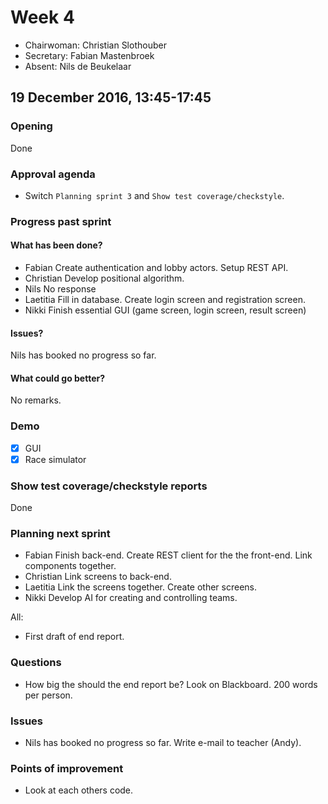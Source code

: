 # Week 4
- Chairwoman: Christian Slothouber
- Secretary: Fabian Mastenbroek
- Absent: Nils de Beukelaar

## 19 December 2016, 13:45-17:45
### Opening
Done

### Approval agenda
- Switch `Planning sprint 3` and `Show test coverage/checkstyle`.

### Progress past sprint
#### What has been done?
- Fabian
  Create authentication and lobby actors. Setup REST API.
- Christian
  Develop positional algorithm.
- Nils
  No response
- Laetitia
  Fill in database. Create login screen and registration screen.
- Nikki
  Finish essential GUI (game screen, login screen, result screen)

#### Issues?
Nils has booked no progress so far.

#### What could go better?
No remarks.

### Demo
- [x] GUI
- [x] Race simulator

### Show test coverage/checkstyle reports
Done

### Planning next sprint
- Fabian
  Finish back-end. Create REST client for the the front-end. Link components
  together.
- Christian
  Link screens to back-end.
- Laetitia
  Link the screens together. Create other screens.
- Nikki
  Develop AI for creating and controlling teams.

All:
- First draft of end report.

### Questions
- How big the should the end report be?
  Look on Blackboard. 200 words per person.

### Issues
- Nils has booked no progress so far.
  Write e-mail to teacher (Andy).

### Points of improvement
- Look at each others code.
